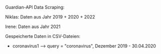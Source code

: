 Guardian-API Data Scraping:

Niklas: Daten aus Jahr 2019 + 2020 + 2022

Irene: Daten aus Jahr 2021

Gespeicherte Daten in CSV-Dateien:

- coronavirus1 --> query = "coronavirus", Dezember 2019 - 30.04.2020
